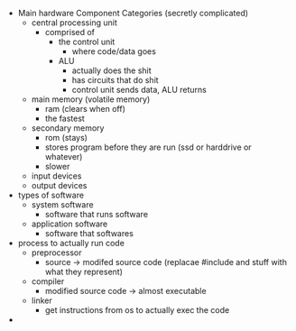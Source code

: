 - Main hardware Component Categories (secretly complicated)
	- central processing unit 
		- comprised of 
			- the control unit
				- where code/data goes
			- ALU 
				- actually does the shit
				- has circuits that do shit
				- control unit sends data, ALU returns 
	- main memory (volatile memory)
		- ram (clears when off)
		- the fastest
	- secondary memory 
		- rom (stays)
		- stores program before they are run (ssd or harddrive or whatever)
		- slower
	- input devices
	- output devices
- types of software
	- system software
		- software that runs software
	- application software
		- software that softwares
- process to actually run code 
	- preprocessor
		- source -> modifed source code (replacae \#include and stuff with what they represent)
	- compiler
		- modified source code -> almost executable
	- linker 
		- get instructions from os to actually exec the code 
- 